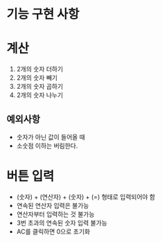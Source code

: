 # 기능 구현 사항

# 계산
1. 2개의 숫자 더하기
2. 2개의 숫자 빼기
3. 2개의 숫자 곱하기
4. 2개의 숫자 나누기

## 예외사항
- 숫자가 아닌 값이 들어올 때
- 소숫점 이하는 버림한다.

# 버튼 입력
- (숫자) + (연산자) + (숫자) + (=) 형태로 입력되어야 함
- 연속된 연산자 입력은 불가능
- 연산자부터 입력하는 것 불가능
- 3번 초과의 연속된 숫자 입력 불가능
- AC를 클릭하면 0으로 초기화 